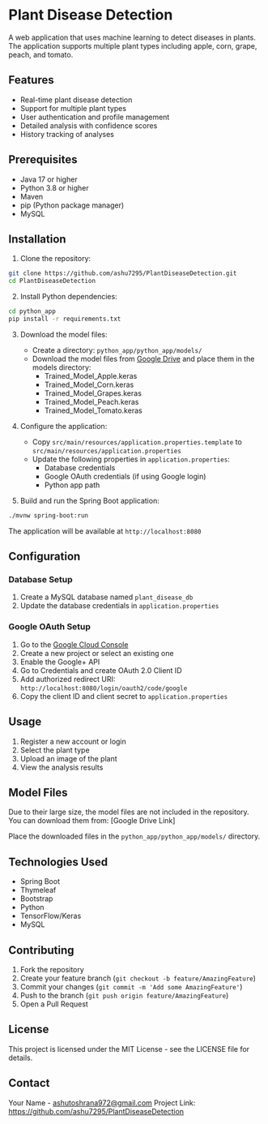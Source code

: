 # Plant Disease Detection

A web application that uses machine learning to detect diseases in plants. The application supports multiple plant types including apple, corn, grape, peach, and tomato.

## Features

- Real-time plant disease detection
- Support for multiple plant types
- User authentication and profile management
- Detailed analysis with confidence scores
- History tracking of analyses

## Prerequisites

- Java 17 or higher
- Python 3.8 or higher
- Maven
- pip (Python package manager)
- MySQL

## Installation

1. Clone the repository:
```bash
git clone https://github.com/ashu7295/PlantDiseaseDetection.git
cd PlantDiseaseDetection
```

2. Install Python dependencies:
```bash
cd python_app
pip install -r requirements.txt
```

3. Download the model files:
   - Create a directory: `python_app/python_app/models/`
   - Download the model files from [Google Drive](https://drive.google.com/drive/folders/your-folder-id) and place them in the models directory:
     - Trained_Model_Apple.keras
     - Trained_Model_Corn.keras
     - Trained_Model_Grapes.keras
     - Trained_Model_Peach.keras
     - Trained_Model_Tomato.keras

4. Configure the application:
   - Copy `src/main/resources/application.properties.template` to `src/main/resources/application.properties`
   - Update the following properties in `application.properties`:
     - Database credentials
     - Google OAuth credentials (if using Google login)
     - Python app path

5. Build and run the Spring Boot application:
```bash
./mvnw spring-boot:run
```

The application will be available at `http://localhost:8080`

## Configuration

### Database Setup
1. Create a MySQL database named `plant_disease_db`
2. Update the database credentials in `application.properties`

### Google OAuth Setup
1. Go to the [Google Cloud Console](https://console.cloud.google.com)
2. Create a new project or select an existing one
3. Enable the Google+ API
4. Go to Credentials and create OAuth 2.0 Client ID
5. Add authorized redirect URI: `http://localhost:8080/login/oauth2/code/google`
6. Copy the client ID and client secret to `application.properties`

## Usage

1. Register a new account or login
2. Select the plant type
3. Upload an image of the plant
4. View the analysis results

## Model Files

Due to their large size, the model files are not included in the repository. You can download them from:
[Google Drive Link]

Place the downloaded files in the `python_app/python_app/models/` directory.

## Technologies Used

- Spring Boot
- Thymeleaf
- Bootstrap
- Python
- TensorFlow/Keras
- MySQL

## Contributing

1. Fork the repository
2. Create your feature branch (`git checkout -b feature/AmazingFeature`)
3. Commit your changes (`git commit -m 'Add some AmazingFeature'`)
4. Push to the branch (`git push origin feature/AmazingFeature`)
5. Open a Pull Request

## License

This project is licensed under the MIT License - see the LICENSE file for details.

## Contact

Your Name - ashutoshrana972@gmail.com
Project Link: https://github.com/ashu7295/PlantDiseaseDetection 
